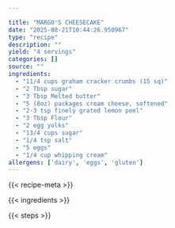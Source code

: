```yaml
---

title: "MARGO'S CHEESECAKE"
date: "2025-08-21T10:44:26.950967"
type: "recipe"
description: ""
yield: "4 servings"
categories: []
source: ""
ingredients:
  - "11/4 cups graham cracker crumbs (15 sq)"
  - "2 Tbsp sugar"
  - "3 Tbsp Melted butter"
  - "5 (8oz) packages cream cheese, softened"
  - "2-3 tsp finely grated lemon peel"
  - "3 Tbsp Flour"
  - "2 egg yolks"
  - "13/4 cups sugar"
  - "1/4 tsp salt"
  - "5 eggs"
  - "1/4 cup whipping cream"
allergens: ['dairy', 'eggs', 'gluten']
---
```


{{< recipe-meta >}}

{{< ingredients >}}

{{< steps >}}

